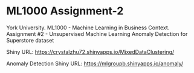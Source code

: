 # ML1000 Assignment-2

York University. ML1000 - Machine Learning in Business Context. Assignment #2 - Unsupervised Machine Learning
Anomaly Detection for Superstore dataset


Shiny URL: https://crystalzhu72.shinyapps.io/MixedDataClustering/ 

Anomaly Detection Shiny URL: https://mlgroupb.shinyapps.io/anomaly/
